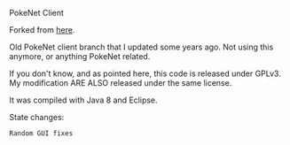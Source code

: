 
PokeNet Client

Forked from [here](https://github.com/StrickenFromHistory/PocketMonstersOnline).

Old PokeNet client branch that I updated some years ago. Not using this anymore, or anything PokeNet related.

If you don't know, and as pointed here, this code is released under GPLv3. My modification ARE ALSO released under the same license.

It was compiled with Java 8 and Eclipse.

State changes:

    Random GUI fixes
